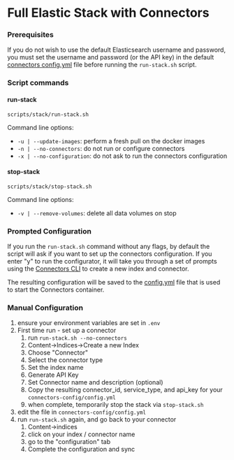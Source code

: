 # Full Elastic Stack with Connectors

### Prerequisites

If you do not wish to use the default Elasticsearch username and password, you must set the username and password (or the API key)
in the default [connectors config.yml](./connectors-config/config.yml) file before running the `run-stack.sh` script.

### Script commands

#### run-stack

`scripts/stack/run-stack.sh`

Command line options:
* `-u | --update-images`: perform a fresh pull on the docker images
* `-n | --no-connectors`: do not run or configure connectors
* `-x | --no-configuration`: do not ask to run the connectors configuration

#### stop-stack

`scripts/stack/stop-stack.sh`

Command line options:
* `-v | --remove-volumes`: delete all data volumes on stop

### Prompted Configuration

If you run the `run-stack.sh` command without any flags, by default the script will
ask if you want to set up the connectors configuration. If you enter "y" to run
the configurator, it will take you through a set of prompts using the
[Connectors CLI](../../connectors/connectors_cli.py) to create a new index and connector.

The resulting configuration will be saved to the [config.yml](./connectors-config/config.yml)
file that is used to start the Connectors container.

### Manual Configuration

1. ensure your environment variables are set in `.env`
2. First time run - set up a connector
    1. run `run-stack.sh --no-connectors`
    2. Content->Indices->Create a new Index
    3. Choose "Connector"
    4. Select the connector type
    5. Set the index name
    6. Generate API Key
    7. Set Connector name and description (optional)
    8. Copy the resulting connector_id, service_type, and api_key for your `connectors-config/config.yml`
    9. when complete, temporarily stop the stack via `stop-stack.sh`
3. edit the file in `connectors-config/config.yml`
4. run `run-stack.sh` again, and go back to your connector
   1. Content->indices
   2. click on your index / connector name
   3. go to the "configuration" tab
   4. Complete the configuration and sync
